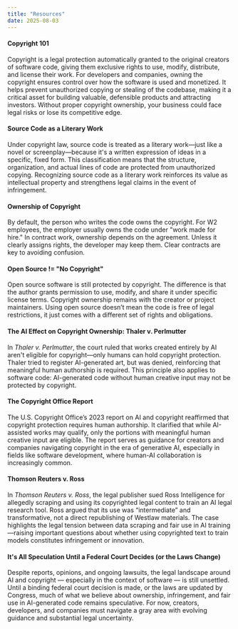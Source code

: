 ```yaml
---
title: "Resources"
date: 2025-08-03
---
```


#### Copyright 101
Copyright is a legal protection automatically granted to the original creators of software code, giving them exclusive rights to use, modify, distribute, and license their work. For developers and companies, owning the copyright ensures control over how the software is used and monetized. It helps prevent unauthorized copying or stealing of the codebase, making it a critical asset for building valuable, defensible products and attracting investors. Without proper copyright ownership, your business could face legal risks or lose its competitive edge.

#### Source Code as a Literary Work
Under copyright law, source code is treated as a literary work—just like a novel or screenplay—because it's a written expression of ideas in a specific, fixed form. This classification means that the structure, organization, and actual lines of code are protected from unauthorized copying. Recognizing source code as a literary work reinforces its value as intellectual property and strengthens legal claims in the event of infringement.

#### Ownership of Copyright
By default, the person who writes the code owns the copyright. For W2 employees, the employer usually owns the code under "work made for hire." In contract work, ownership depends on the agreement. Unless it clearly assigns rights, the developer may keep them. Clear contracts are key to avoiding confusion.

#### Open Source != "No Copyright"
Open source software is still protected by copyright. The difference is that the author grants permission to use, modify, and share it under specific license terms. Copyright ownership remains with the creator or project maintainers. Using open source doesn’t mean the code is free of legal restrictions, it just comes with a different set of rights and obligations.

#### The AI Effect on Copyright Ownership: Thaler v. Perlmutter
In *Thaler v. Perlmutter*, the court ruled that works created entirely by AI aren't eligible for copyright—only humans can hold copyright protection. Thaler tried to register AI-generated art, but was denied, reinforcing that meaningful human authorship is required. This principle also applies to software code: AI-generated code without human creative input may not be protected by copyright.

#### The Copyright Office Report
The U.S. Copyright Office’s 2023 report on AI and copyright reaffirmed that copyright protection requires human authorship. It clarified that while AI-assisted works may qualify, only the portions with meaningful human creative input are eligible. The report serves as guidance for creators and companies navigating copyright in the era of generative AI, especially in fields like software development, where human-AI collaboration is increasingly common.

#### Thomson Reuters v. Ross
In *Thomson Reuters v. Ross*, the legal publisher sued Ross Intelligence for allegedly scraping and using its copyrighted legal content to train an AI legal research tool. Ross argued that its use was “intermediate” and transformative, not a direct republishing of Westlaw materials. The case highlights the legal tension between data scraping and fair use in AI training—raising important questions about whether using copyrighted text to train models constitutes infringement or innovation.

#### It's All Speculation Until a Federal Court Decides (or the Laws Change)
Despite reports, opinions, and ongoing lawsuits, the legal landscape around AI and copyright — especially in the context of software — is still unsettled. Until a binding federal court decision is made, or the laws are updated by Congress, much of what we believe about ownership, infringement, and fair use in AI-generated code remains speculative. For now, creators, developers, and companies must navigate a gray area with evolving guidance and substantial legal uncertainty.